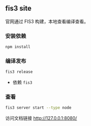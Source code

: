 ## fis3 site

官网通过 FIS3 构建，本地查看编译查看。

### 安装依赖

```bash
npm install
```

### 编译发布

```bash
fis3 release
```

- 依赖 `fis3`

### 查看

```bash
fis3 server start --type node
```

访问文档链接 http://127.0.0.1:8080/
